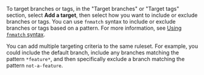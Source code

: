 To target branches or tags, in the "Target branches" or "Target tags" section, select **Add a target**, then select how you want to include or exclude branches or tags. You can use `fnmatch` syntax to include or exclude branches or tags based on a pattern. For more information, see [Using `fnmatch` syntax](/repositories/configuring-branches-and-merges-in-your-repository/managing-rulesets/creating-rulesets-for-a-repository#using-fnmatch-syntax).

You can add multiple targeting criteria to the same ruleset. For example, you could include the default branch, include any branches matching the pattern `*feature*`, and then specifically exclude a branch matching the pattern `not-a-feature`.
